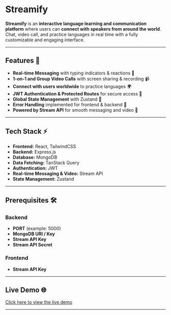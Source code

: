 ﻿# Streamify

**Streamify** is an **interactive language learning and communication platform** where users can **connect with speakers from around the world**. Chat, video call, and practice languages in real time with a fully customizable and engaging interface.  

---

## Features 🌟

- **Real-time Messaging** with typing indicators & reactions 💬  
- **1-on-1 and Group Video Calls** with screen sharing & recording 📹  
- **Connect with users worldwide** to practice languages 🌍  
- **JWT Authentication & Protected Routes** for secure access 🔐  
- **Global State Management** with Zustand 🧠  
- **Error Handling** implemented for frontend & backend 🚨  
- **Powered by Stream API** for smooth messaging and video 🚀  

---

## Tech Stack ⚡

- **Frontend:** React, TailwindCSS  
- **Backend:** Express.js  
- **Database:** MongoDB  
- **Data Fetching:** TanStack Query  
- **Authentication:** JWT  
- **Real-time Messaging & Video:** Stream API  
- **State Management:** Zustand  

---

## Prerequisites 🛠

### Backend
- **PORT** (example: 5000)  
- **MongoDB URI / Key**  
- **Stream API Key**  
- **Stream API Secret**  

### Frontend
- **Stream API Key**  



---

## Live Demo 🌐

[Click here to view the live demo](https://streamify-videocall-app.onrender.com/) 

---


